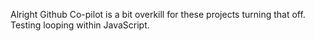Alright Github Co-pilot is a bit overkill for these projects turning that off.
Testing looping within JavaScript.